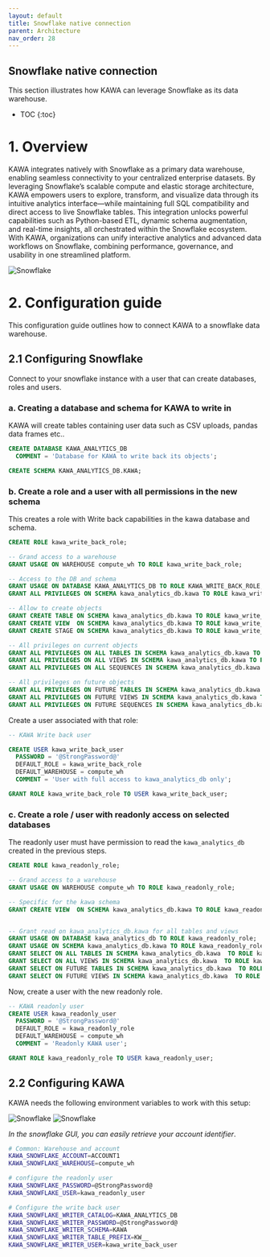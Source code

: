```yaml
---
layout: default
title: Snowflake native connection
parent: Architecture
nav_order: 28
---
```


## Snowflake native connection

This section illustrates how KAWA can leverage Snowflake as its data warehouse.

* TOC
{:toc}

# 1. Overview

KAWA integrates natively with Snowflake as a primary data warehouse, enabling seamless connectivity to your centralized enterprise datasets. By leveraging Snowflake’s scalable compute and elastic storage architecture, KAWA empowers users to explore, transform, and visualize data through its intuitive analytics interface—while maintaining full SQL compatibility and direct access to live Snowflake tables. This integration unlocks powerful capabilities such as Python-based ETL, dynamic schema augmentation, and real-time insights, all orchestrated within the Snowflake ecosystem. With KAWA, organizations can unify interactive analytics and advanced data workflows on Snowflake, combining performance, governance, and usability in one streamlined platform.

![Snowflake](./readme-assets/snowflake1.png)

# 2. Configuration guide

This configuration guide outlines how to connect KAWA to a snowflake data warehouse.

## 2.1 Configuring Snowflake

Connect to your snowflake instance with a user that can create databases, roles and users.

### a. Creating a database and schema for KAWA to write in

KAWA will create tables containing user data such as CSV uploads, pandas data frames etc..

```sql
CREATE DATABASE KAWA_ANALYTICS_DB 
  COMMENT = 'Database for KAWA to write back its objects';

CREATE SCHEMA KAWA_ANALYTICS_DB.KAWA;
```

### b. Create a role and a user with all permissions in the new schema


This creates a role with Write back capabilities in the kawa database and schema.

```sql
CREATE ROLE kawa_write_back_role;

-- Grand access to a warehouse
GRANT USAGE ON WAREHOUSE compute_wh TO ROLE kawa_write_back_role;

-- Access to the DB and schema
GRANT USAGE ON DATABASE KAWA_ANALYTICS_DB TO ROLE KAWA_WRITE_BACK_ROLE;
GRANT ALL PRIVILEGES ON SCHEMA kawa_analytics_db.kawa TO ROLE kawa_write_back_role;

-- Allow to create objects
GRANT CREATE TABLE ON SCHEMA kawa_analytics_db.kawa TO ROLE kawa_write_back_role;
GRANT CREATE VIEW  ON SCHEMA kawa_analytics_db.kawa TO ROLE kawa_write_back_role;
GRANT CREATE STAGE ON SCHEMA kawa_analytics_db.kawa TO ROLE kawa_write_back_role;

-- All privileges on current objects
GRANT ALL PRIVILEGES ON ALL TABLES IN SCHEMA kawa_analytics_db.kawa TO ROLE kawa_write_back_role;
GRANT ALL PRIVILEGES ON ALL VIEWS IN SCHEMA kawa_analytics_db.kawa TO ROLE kawa_write_back_role;
GRANT ALL PRIVILEGES ON ALL SEQUENCES IN SCHEMA kawa_analytics_db.kawa TO ROLE kawa_write_back_role;

-- All privileges on future objects
GRANT ALL PRIVILEGES ON FUTURE TABLES IN SCHEMA kawa_analytics_db.kawa TO ROLE kawa_write_back_role;
GRANT ALL PRIVILEGES ON FUTURE VIEWS IN SCHEMA kawa_analytics_db.kawa TO ROLE kawa_write_back_role;
GRANT ALL PRIVILEGES ON FUTURE SEQUENCES IN SCHEMA kawa_analytics_db.kawa TO ROLE kawa_write_back_role;
```

Create a user associated with that role:

```sql
-- KAWA Write back user

CREATE USER kawa_write_back_user
  PASSWORD = '@StrongPassword@'
  DEFAULT_ROLE = kawa_write_back_role
  DEFAULT_WAREHOUSE = compute_wh
  COMMENT = 'User with full access to kawa_analytics_db only';

GRANT ROLE kawa_write_back_role TO USER kawa_write_back_user;
```


### c. Create a role / user with readonly access on selected databases

The readonly user must have permission to read the `kawa_analytics_db` created in the previous steps.

```sql
CREATE ROLE kawa_readonly_role;

-- Grand access to a warehouse
GRANT USAGE ON WAREHOUSE compute_wh TO ROLE kawa_readonly_role;

-- Specific for the kawa schema
GRANT CREATE VIEW  ON SCHEMA kawa_analytics_db.kawa TO ROLE kawa_readonly_role;


-- Grant read on kawa_analytics_db.kawa for all tables and views
GRANT USAGE ON DATABASE kawa_analytics_db TO ROLE kawa_readonly_role;
GRANT USAGE ON SCHEMA kawa_analytics_db.kawa TO ROLE kawa_readonly_role;
GRANT SELECT ON ALL TABLES IN SCHEMA kawa_analytics_db.kawa  TO ROLE kawa_readonly_role;
GRANT SELECT ON ALL VIEWS IN SCHEMA kawa_analytics_db.kawa  TO ROLE kawa_readonly_role;
GRANT SELECT ON FUTURE TABLES IN SCHEMA kawa_analytics_db.kawa  TO ROLE kawa_readonly_role;
GRANT SELECT ON FUTURE VIEWS IN SCHEMA kawa_analytics_db.kawa  TO ROLE kawa_readonly_role;
```

Now, create a user with the new readonly role.

```sql
-- KAWA readonly user
CREATE USER kawa_readonly_user
  PASSWORD = '@StrongPassword@'
  DEFAULT_ROLE = kawa_readonly_role
  DEFAULT_WAREHOUSE = compute_wh
  COMMENT = 'Readonly KAWA user';

GRANT ROLE kawa_readonly_role TO USER kawa_readonly_user;
```

## 2.2 Configuring KAWA

KAWA needs the following environment variables to work with this setup:



![Snowflake](./readme-assets/snowflake2.png)
![Snowflake](./readme-assets/snowflake3.png)

_In the snowflake GUI, you can easily retrieve your account identifier_.


```bash
# Common: Warehouse and account
KAWA_SNOWFLAKE_ACCOUNT=ACCOUNT1
KAWA_SNOWFLAKE_WAREHOUSE=compute_wh

# configure the readonly user
KAWA_SNOWFLAKE_PASSWORD=@StrongPassword@
KAWA_SNOWFLAKE_USER=kawa_readonly_user

# Configure the write back user
KAWA_SNOWFLAKE_WRITER_CATALOG=KAWA_ANALYTICS_DB
KAWA_SNOWFLAKE_WRITER_PASSWORD=@StrongPassword@
KAWA_SNOWFLAKE_WRITER_SCHEMA=KAWA
KAWA_SNOWFLAKE_WRITER_TABLE_PREFIX=KW__
KAWA_SNOWFLAKE_WRITER_USER=kawa_write_back_user
```